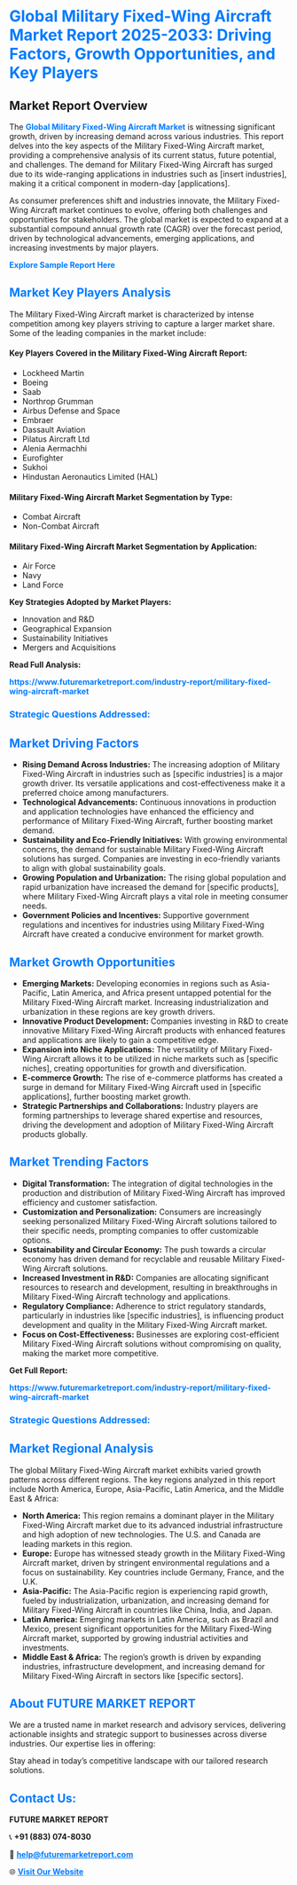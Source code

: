 <h1 style="color: #007BFF;">Global Military Fixed-Wing Aircraft Market Report 2025-2033: Driving Factors, Growth Opportunities, and Key Players</h1>

<section id="overview">
<h2>Market Report Overview</h2>
<p>The <a href="https://www.futuremarketreport.com/industry-report/military-fixed-wing-aircraft-market" style="color: #007BFF; text-decoration: none;"><strong>Global Military Fixed-Wing Aircraft Market</strong></a> is witnessing significant growth, driven by increasing demand across various industries. This report delves into the key aspects of the Military Fixed-Wing Aircraft market, providing a comprehensive analysis of its current status, future potential, and challenges. The demand for Military Fixed-Wing Aircraft has surged due to its wide-ranging applications in industries such as [insert industries], making it a critical component in modern-day [applications].</p>
<p>As consumer preferences shift and industries innovate, the Military Fixed-Wing Aircraft market continues to evolve, offering both challenges and opportunities for stakeholders. The global market is expected to expand at a substantial compound annual growth rate (CAGR) over the forecast period, driven by technological advancements, emerging applications, and increasing investments by major players.</p>
</section>

<section id="overview">
<p><a href="https://www.futuremarketreport.com/request-sample/reportId=109291" style="color: #007BFF; text-decoration: none;"><strong>Explore Sample Report Here</strong></a></p>
</section>

<section id="key-players">
<h2 style="color: #007BFF;">Market Key Players Analysis</h2>
<p>The Military Fixed-Wing Aircraft market is characterized by intense competition among key players striving to capture a larger market share. Some of the leading companies in the market include:</p>
<h4>Key Players Covered in the Military Fixed-Wing Aircraft Report:</h4>
<ul><li>Lockheed Martin</li><li>Boeing</li><li>Saab</li><li>Northrop Grumman</li><li>Airbus Defense and Space</li><li>Embraer</li><li>Dassault Aviation</li><li>Pilatus Aircraft Ltd</li><li>Alenia Aermachhi</li><li>Eurofighter</li><li>Sukhoi</li><li>Hindustan Aeronautics Limited (HAL)</li></ul>
<h4>Military Fixed-Wing Aircraft Market Segmentation by Type:</h4>
<ul><li>Combat Aircraft</li><li>Non-Combat Aircraft</li></ul>

<h4>Military Fixed-Wing Aircraft Market Segmentation by Application:</h4>
<ul><li>Air Force</li><li>Navy</li><li>Land Force</li></ul>
<p><strong>Key Strategies Adopted by Market Players:</strong></p>
<ul>
<li>Innovation and R&D</li>
<li>Geographical Expansion</li>
<li>Sustainability Initiatives</li>
<li>Mergers and Acquisitions</li>
</ul>
</section>

<section>
<p><strong>Read Full Analysis: </strong></p><a href="https://www.futuremarketreport.com/industry-report/military-fixed-wing-aircraft-market" style="color: #007BFF; text-decoration: none;"><strong>https://www.futuremarketreport.com/industry-report/military-fixed-wing-aircraft-market</strong></a>
<h3 style="color: #007BFF;">Strategic Questions Addressed:</h3>
</section>

<section id="driving-factors">
<h2 style="color: #007BFF;">Market Driving Factors</h2>
<ul>
<li><strong>Rising Demand Across Industries:</strong> The increasing adoption of Military Fixed-Wing Aircraft in industries such as [specific industries] is a major growth driver. Its versatile applications and cost-effectiveness make it a preferred choice among manufacturers.</li>
<li><strong>Technological Advancements:</strong> Continuous innovations in production and application technologies have enhanced the efficiency and performance of Military Fixed-Wing Aircraft, further boosting market demand.</li>
<li><strong>Sustainability and Eco-Friendly Initiatives:</strong> With growing environmental concerns, the demand for sustainable Military Fixed-Wing Aircraft solutions has surged. Companies are investing in eco-friendly variants to align with global sustainability goals.</li>
<li><strong>Growing Population and Urbanization:</strong> The rising global population and rapid urbanization have increased the demand for [specific products], where Military Fixed-Wing Aircraft plays a vital role in meeting consumer needs.</li>
<li><strong>Government Policies and Incentives:</strong> Supportive government regulations and incentives for industries using Military Fixed-Wing Aircraft have created a conducive environment for market growth.</li>
</ul>
</section>

<section id="growth-opportunities">
<h2 style="color: #007BFF;">Market Growth Opportunities</h2>
<ul>
<li><strong>Emerging Markets:</strong> Developing economies in regions such as Asia-Pacific, Latin America, and Africa present untapped potential for the Military Fixed-Wing Aircraft market. Increasing industrialization and urbanization in these regions are key growth drivers.</li>
<li><strong>Innovative Product Development:</strong> Companies investing in R&D to create innovative Military Fixed-Wing Aircraft products with enhanced features and applications are likely to gain a competitive edge.</li>
<li><strong>Expansion into Niche Applications:</strong> The versatility of Military Fixed-Wing Aircraft allows it to be utilized in niche markets such as [specific niches], creating opportunities for growth and diversification.</li>
<li><strong>E-commerce Growth:</strong> The rise of e-commerce platforms has created a surge in demand for Military Fixed-Wing Aircraft used in [specific applications], further boosting market growth.</li>
<li><strong>Strategic Partnerships and Collaborations:</strong> Industry players are forming partnerships to leverage shared expertise and resources, driving the development and adoption of Military Fixed-Wing Aircraft products globally.</li>
</ul>
</section>

<section id="trending-factors">
<h2 style="color: #007BFF;">Market Trending Factors</h2>
<ul>
<li><strong>Digital Transformation:</strong> The integration of digital technologies in the production and distribution of Military Fixed-Wing Aircraft has improved efficiency and customer satisfaction.</li>
<li><strong>Customization and Personalization:</strong> Consumers are increasingly seeking personalized Military Fixed-Wing Aircraft solutions tailored to their specific needs, prompting companies to offer customizable options.</li>
<li><strong>Sustainability and Circular Economy:</strong> The push towards a circular economy has driven demand for recyclable and reusable Military Fixed-Wing Aircraft solutions.</li>
<li><strong>Increased Investment in R&D:</strong> Companies are allocating significant resources to research and development, resulting in breakthroughs in Military Fixed-Wing Aircraft technology and applications.</li>
<li><strong>Regulatory Compliance:</strong> Adherence to strict regulatory standards, particularly in industries like [specific industries], is influencing product development and quality in the Military Fixed-Wing Aircraft market.</li>
<li><strong>Focus on Cost-Effectiveness:</strong> Businesses are exploring cost-efficient Military Fixed-Wing Aircraft solutions without compromising on quality, making the market more competitive.</li>
</ul>
</section>

<section>
<p><strong>Get Full Report: </strong></p><a href="https://www.futuremarketreport.com/industry-report/military-fixed-wing-aircraft-market" style="color: #007BFF; text-decoration: none;"><strong>https://www.futuremarketreport.com/industry-report/military-fixed-wing-aircraft-market</strong></a>
<h3 style="color: #007BFF;">Strategic Questions Addressed:</h3>
</section>


<section id="regional-analysis">
<h2 style="color: #007BFF;">Market Regional Analysis</h2>
<p>The global Military Fixed-Wing Aircraft market exhibits varied growth patterns across different regions. The key regions analyzed in this report include North America, Europe, Asia-Pacific, Latin America, and the Middle East & Africa:</p>
<ul>
<li><strong>North America:</strong> This region remains a dominant player in the Military Fixed-Wing Aircraft market due to its advanced industrial infrastructure and high adoption of new technologies. The U.S. and Canada are leading markets in this region.</li>
<li><strong>Europe:</strong> Europe has witnessed steady growth in the Military Fixed-Wing Aircraft market, driven by stringent environmental regulations and a focus on sustainability. Key countries include Germany, France, and the U.K.</li>
<li><strong>Asia-Pacific:</strong> The Asia-Pacific region is experiencing rapid growth, fueled by industrialization, urbanization, and increasing demand for Military Fixed-Wing Aircraft in countries like China, India, and Japan.</li>
<li><strong>Latin America:</strong> Emerging markets in Latin America, such as Brazil and Mexico, present significant opportunities for the Military Fixed-Wing Aircraft market, supported by growing industrial activities and investments.</li>
<li><strong>Middle East & Africa:</strong> The region’s growth is driven by expanding industries, infrastructure development, and increasing demand for Military Fixed-Wing Aircraft in sectors like [specific sectors].</li>
</ul>
</section>

<footer>
<h2 style="color: #007BFF;">About FUTURE MARKET REPORT</h2>
<p>We are a trusted name in market research and advisory services, delivering actionable insights and strategic support to businesses across diverse industries. Our expertise lies in offering:</p>

<p>Stay ahead in today’s competitive landscape with our tailored research solutions.</p>

<h2 style="color: #007BFF;">Contact Us:</h2>
<p><strong>FUTURE MARKET REPORT</strong></p>
<p>📞 <strong>+91 (883) 074-8030</strong></p>
<p>📧 <strong><a href="mailto:help@futuremarketreport.com" style="color: #007BFF;">help@futuremarketreport.com</a></strong></p>
<p>🌐 <strong><a href="https://www.futuremarketreport.com/" style="color: #007BFF;">Visit Our Website</a></strong></p>
</footer>